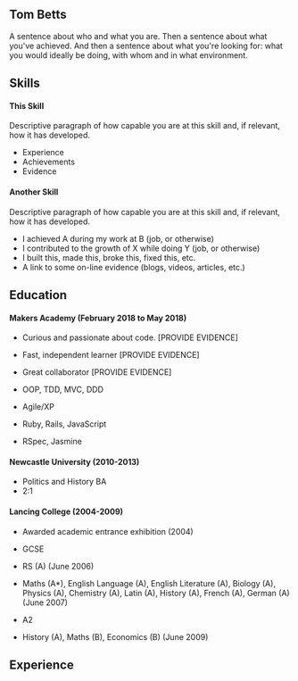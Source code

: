 ## Tom Betts

A sentence about who and what you are. Then a sentence about what you've achieved. And then a sentence about what you're looking for: what you would ideally be doing, with whom and in what environment.

## Skills

#### This Skill

Descriptive paragraph of how capable you are at this skill and, if relevant, how it has developed.

- Experience
- Achievements
- Evidence

#### Another Skill

Descriptive paragraph of how capable you are at this skill and, if relevant, how it has developed.

- I achieved A during my work at B (job, or otherwise)
- I contributed to the growth of X while doing Y (job, or otherwise)
- I built this, made this, broke this, fixed this, etc.
- A link to some on-line evidence (blogs, videos, articles, etc.)

## Education

#### Makers Academy (February 2018 to May 2018)

- Curious and passionate about code. [PROVIDE EVIDENCE]
- Fast, independent learner [PROVIDE EVIDENCE]
- Great collaborator [PROVIDE EVIDENCE]

- OOP, TDD, MVC, DDD
- Agile/XP
- Ruby, Rails, JavaScript
- RSpec, Jasmine

#### Newcastle University (2010-2013)

- Politics and History BA
- 2:1 

#### Lancing College (2004-2009)

- Awarded academic entrance exhibition (2004)

- GCSE 
- RS (A) (June 2006)
- Maths (A*), English Language (A),
  English Literature (A), Biology (A), Physics (A),
  Chemistry (A), Latin (A), History (A), French (A),
  German (A) (June 2007)

- A2
- History (A), Maths (B), Economics (B) (June 2009)

## Experience
